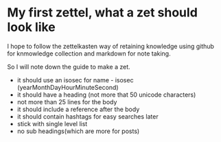 # My first zettel, what a zet should look like

I hope to follow the zettelkasten way of retaining knowledge using github for knmowledge collection and markdown for note taking.

So I will note down the guide to make a zet.

* it should use an isosec for name - isosec (yearMonthDayHourMinuteSecond)
* it should have a heading (not more that 50 unicode characters)
* not more than 25 lines for the body
* it should include a reference after the body
* it should contain hashtags for easy searches later
* stick with single level list
* no sub headings(which are more for posts)
